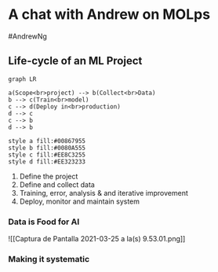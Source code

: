 ---
---

# A chat with Andrew on MOLps
#AndrewNg

## Life-cycle of an ML Project

```mermaid
graph LR

a(Scope<br>project) --> b(Collect<br>Data) 
b --> c(Train<br>model)
c --> d(Deploy in<br>production)
d --> c
c --> b
d --> b

style a fill:#00867955
style b fill:#0080A555
style c fill:#EE8C3255
style d fill:#EE323233
```

1. Define the project
2. Define and collect data
3. Training, error, analysis & and iterative improvement
4. Deploy, monitor and maintain system

### Data is Food for AI

![[Captura de Pantalla 2021-03-25 a la(s) 9.53.01.png]]

### Making it systematic